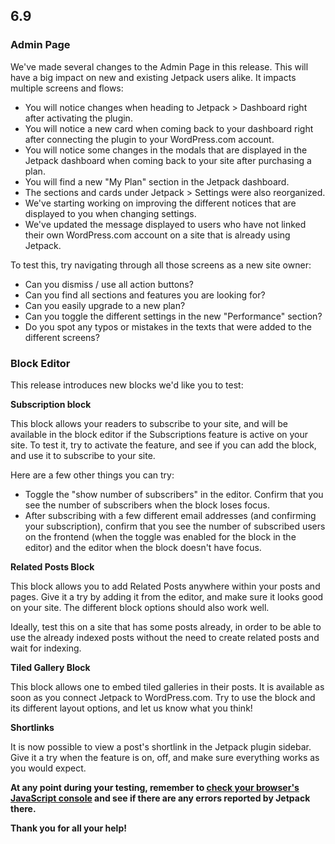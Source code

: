 ## 6.9

### Admin Page

We've made several changes to the Admin Page in this release. This will have a big impact on new and existing Jetpack users alike. It impacts multiple screens and flows:

- You will notice changes when heading to Jetpack > Dashboard right after activating the plugin.
- You will notice a new card when coming back to your dashboard right after connecting the plugin to your WordPress.com account.
- You will notice some changes in the modals that are displayed in the Jetpack dashboard when coming back to your site after purchasing a plan.
- You will find a new "My Plan" section in the Jetpack dashboard.
- The sections and cards under Jetpack > Settings were also reorganized.
- We've starting working on improving the different notices that are displayed to you when changing settings.
- We've updated the message displayed to users who have not linked their own WordPress.com account on a site that is already using Jetpack.

To test this, try navigating through all those screens as a new site owner:

- Can you dismiss / use all action buttons?
- Can you find all sections and features you are looking for?
- Can you easily upgrade to a new plan?
- Can you toggle the different settings in the new "Performance" section?
- Do you spot any typos or mistakes in the texts that were added to the different screens?

### Block Editor

This release introduces new blocks we'd like you to test:

**Subscription block**

This block allows your readers to subscribe to your site, and will be available in the block editor if the Subscriptions feature is active on your site. To test it, try to activate the feature, and see if you can add the block, and use it to subscribe to your site.

Here are a few other things you can try:

- Toggle the "show number of subscribers" in the editor. Confirm that you see the number of subscribers when the block loses focus.
- After subscribing with a few different email addresses (and confirming your subscription), confirm that you see the number of subscribed users on the frontend (when the toggle was enabled for the block in the editor) and the editor when the block doesn't have focus.

**Related Posts Block**

This block allows you to add Related Posts anywhere within your posts and pages. Give it a try by adding it from the editor, and make sure it looks good on your site. The different block options should also work well.

Ideally, test this on a site that has some posts already, in order to be able to use the already indexed posts without the need to create related posts and wait for indexing.

**Tiled Gallery Block**

This block allows one to embed tiled galleries in their posts. It is available as soon as you connect Jetpack to WordPress.com. Try to use the block and its different layout options, and let us know what you think!

**Shortlinks**

It is now possible to view a post's shortlink in the Jetpack plugin sidebar. Give it a try when the feature is on, off, and make sure everything works as you would expect.

**At any point during your testing, remember to [check your browser's JavaScript console](https://codex.wordpress.org/Using_Your_Browser_to_Diagnose_JavaScript_Errors#Step_3:_Diagnosis) and see if there are any errors reported by Jetpack there.**

**Thank you for all your help!**
